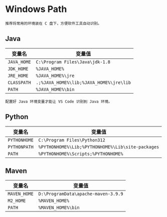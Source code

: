 # Windows Path

```{note}
推荐将常用的环境装在 C 盘下，方便软件工具自动识别。
```

## Java

| 变量名      | 变量值                                  |
| ----------- | --------------------------------------- |
| `JAVA_HOME` | `C:\Program Files\Java\jdk-1.8`         |
| `JDK_HOME`  | `%JAVA_HOME%`                           |
| `JRE_HOME`  | `%JAVA_HOME%\jre`                       |
| `CLASSPATH` | `.;%JAVA_HOME%\lib;%JAVA_HOME%\jre\lib` |
| `PATH`      | `%JAVA_HOME%\bin`                       |

```{note}
配置好 Java 环境变量才能让 VS Code 识别到 Java 环境。
```

## Python

| 变量名       | 变量值                                            |
| ------------ | ------------------------------------------------- |
| `PYTHONHOME` | `C:\Program Files\Python312`                      |
| `PYTHONPATH` | `%PYTHONHOME%\Lib;%PYTHONHOME%\Lib\site-packages` |
| `PATH`       | `%PYTHONHOME%\Scripts;%PYTHONHOME%`               |

## Maven

| 变量名       | 变量值                              |
| ------------ | ----------------------------------- |
| `MAVEN_HOME` | `D:\ProgramData\apache-maven-3.9.9` |
| `M2_HOME`    | `%MAVEN_HOME%`                      |
| `PATH`       | `%MAVEN_HOME%\bin`                  |

